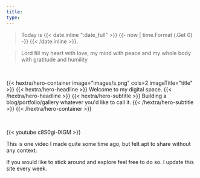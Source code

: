 ```yaml
---
title:
type: 
---
```


>Today is
{{< date.inline ":date_full" >}}
  {{- now | time.Format (.Get 0) -}}
{{< /date.inline >}}.

>Lord fill my heart with love, my mind with peace and my whole body with gratitude and humility

&nbsp;<br class="hx:sm:block hx:hidden" />
 


{{< hextra/hero-container image="images/s.png"  cols=2 imageTitle="title" >}}
    {{< hextra/hero-headline >}}
  Welcome to my digital space. 
{{< /hextra/hero-headline >}}
{{< hextra/hero-subtitle >}}
  Building a blog/portfolio/gallery whatever you'd like to call it.
{{< /hextra/hero-subtitle >}}
{{< /hextra/hero-container >}}

&nbsp;<br class="hx:sm:block hx:hidden" />

{{< youtube c8S0gi-IXGM >}}


This is one video I made quite some time ago, but felt apt to share without any context.

If you would like to stick around and explore feel free to do so. I update this site every week.



<!-- 
{{< hextra/hero-section heading="h3" >}}Title{{< /hextra/hero-section >}}
{{< hextra/hero-subtitle >}}
  Fast, batteries-included Hugo theme for creating beautiful static websites
{{< /hextra/hero-subtitle >}} -->


<!-- {{< hextra/feature-grid cols="3" >}}
  {{< hextra/feature-card title="One" >}}
  {{< hextra/feature-card title="Two" >}}
  {{< hextra/feature-card title="Three" >}}
{{< /hextra/feature-grid >}} -->

<!-- {{< hextra/hero-badge >}}
  <div class="hx:w-2 hx:h-2 hx:rounded-full hx:bg-primary-400"></div>
  <span>Free, open source</span>
  {{< icon name="arrow-circle-right" attributes="height=14" >}}
{{< /hextra/hero-badge >}}


{{< hextra/hero-button text="Get Started" link="/gallery" >}} -->